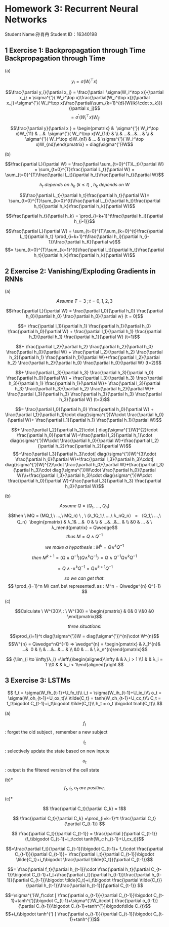 # Homework 3: Recurrent Neural Networks

Student Name:孙肖冉         Student ID：16340198

## 1 Exercise 1: Backpropagation through Time Backpropagation through Time

(a) 



$$y_i = \sigma(W_i^\top x)$$

$$\frac{\partial y_i}{\partial x_j} = \frac{\partial  \sigma(W_i^\top x)}{\partial x_j} = \sigma^{'}( W_i^\top x)\frac{\partial(W_i^\top x)}{\partial x_j}=\sigma^{'}( W_i^\top x)\frac{\partial(\sum_{k=1}^{d}{W{ik}\cdot x_k})}{\partial x_j}$$
$$=\sigma^{'}( W_i^\top x)W_{ij}$$


$$\frac{\partial y}{\partial x } = \begin{pmatrix} &  \sigma^{'}( W_i^\top x)W_{11} &  ...&  \sigma^{'}( W_i^\top x)W_{1d}  & \\  & ...&...&... & \\  & \sigma^{'}( W_i^\top x)W_{n1} & ... & \sigma^{'}( W_i^\top x)W_{nd}\end{pmatrix} = diag(\sigma^{'})W$$

(b)

$$\frac{\partial L}{\partial W} = \frac{\partial \sum_{t=0}^{T}L_t}{\partial W} = \sum_{t=0}^{T}\frac{\partial L_t}{\partial W} = \sum_{t=0}^{T}\frac{\partial L_t}{\partial h_t}\frac{\partial h_t}{\partial W}$$

$$h_t \ depends \ on \ h_k\  (k ≤ t)\ , \ h_k\ depends\  on\  W$$

$$\frac{\partial L_t}{\partial h_t}\frac{\partial h_t}{\partial W}= \sum_{t=0}^{T}\sum_{k=0}^{t}\frac{\partial L_t}{\partial h_t}\frac{\partial h_t}{\partial h_k}\frac{\partial h_k}{\partial W}$$

$$\frac{\partial h_t}{\partial h_k} = \prod_{i=k+1}^t\frac{\partial h_i}{\partial h_{i-1}}$$

$$\frac{\partial L}{\partial W} = \sum_{t=0}^{T}\sum_{k=0}^{t}\frac{\partial L_t}{\partial h_t} \prod_{i=k+1}^t\frac{\partial h_i}{\partial h_{i-1}}\frac{\partial h_K}{\partial w}$$
$$=   \sum_{t=0}^{T}\sum_{k=1}^{t}\frac{\partial l_t}{\partial h_t}\frac{\partial h_t}{\partial h_k}\frac{\partial h_k}{\partial W}$$


## 2 Exercise 2: Vanishing/Exploding Gradients in RNNs

(a)


$$Assume\ T = 3 \ ; t = 0,1,2,3$$

$$\frac{\partial L}{\partial W}  = \frac{\partial l_0}{\partial h_0} \frac{\partial h_0}{\partial h_0}  \frac{\partial h_0}{\partial w}   (t = 0)$$

$$+  \frac{\partial l_1}{\partial h_1}  \frac{\partial h_1}{\partial h_0}  \frac{\partial h_0}{\partial W} + \frac{\partial l_1}{\partial h_1} \frac{\partial h_1}{\partial h_1}   \frac{\partial h_1}{\partial W} (t=1)​$$

$$+  \frac{\partial l_2}{\partial h_2}  \frac{\partial h_2}{\partial h_0}  \frac{\partial h_0}{\partial W} + \frac{\partial l_2}{\partial h_2} \frac{\partial h_2}{\partial h_1}   \frac{\partial h_1}{\partial W}+\frac{\partial l_2}{\partial h_2}  \frac{\partial h_2}{\partial h_0}  \frac{\partial h_0}{\partial W} (t=2)$$

$$+  \frac{\partial L_3}{\partial h_3}  \frac{\partial h_3}{\partial h_0}  \frac{\partial h_0}{\partial W} + \frac{\partial l_3}{\partial h_3} \frac{\partial h_3}{\partial h_1}   \frac{\partial h_1}{\partial W}+  \frac{\partial l_3}{\partial h_3}  \frac{\partial h_3}{\partial h_2}  \frac{\partial h_2}{\partial W}+  \frac{\partial l_3}{\partial h_3}  \frac{\partial h_3}{\partial h_3}  \frac{\partial h_3}{\partial W} (t=3)$$

$$=   \frac{\partial l_0}{\partial h_0}  \frac{\partial h_0}{\partial W} +  \frac{\partial l_1}{\partial h_1}\cdot diag(\sigma^{'})W\cdot \frac{\partial h_0}{\partial W}+ \frac{\partial l_1}{\partial h_1} \frac{\partial h_1}{\partial W}$$

$$+  \frac{\partial l_2}{\partial h_2}\cdot [ diag(\sigma^{'})W]^{2}\cdot \frac{\partial h_0}{\partial W}+\frac{\partial l_2}{\partial h_1}\cdot diag(\sigma^{'})W\cdot \frac{\partial h_0}{\partial W}+\frac{\partial l_2}{\partial h_2}\frac{\partial h_2}{\partial W}$$
$$+\frac{\partial l_3}{\partial h_3}\cdot[ diag(\sigma^{'})W]^{3}\cdot \frac{\partial h_0}{\partial W}+\frac{\partial l_3}{\partial h_3}\cdot[ diag(\sigma^{'})W]^{2}\cdot \frac{\partial h_0}{\partial W}+\frac{\partial l_3}{\partial h_3}\cdot diag(\sigma^{'})W\cdot \frac{\partial h_0}{\partial W}\\+\frac{\partial l_3}{\partial h_3}\cdot diag(\sigma^{'})W\cdot \frac{\partial h_0}{\partial W}+\frac{\partial l_3}{\partial h_3} \frac{\partial h_0}{\partial W}$$

(b)

$$Assume\ Q = (Q_1,\ ...,\ Q_n)$$
$$then \ MQ = (MQ_1,\ ...,\ MQ_n) \ , \ (λ_1Q_1,\ ...,\  λ_nQ_n） = （Q_1,\ ...,\ Q_n）\begin{pmatrix} & λ_1&  ...&  0  & \\  & ...&...&... & \\  &0 & ... & \ λ_n\end{pmatrix} = Q\wedge$$
$$thus\ M = Q \wedge Q^{-1}$$

$$ we \ make\ a\ hypothesie\ :\  M^{k} = Q \wedge ^{k} Q^{-1}$$

$$then\ M^{k+1} =( Q\wedge Q^{-1}) ( Q \wedge ^{k} Q^{-1})= Q\wedge Q^{-1}Q \wedge ^{k} Q^{-1} $$

$$= Q \wedge \cdot \wedge^{k}Q^{-1} = Q\wedge^{k+1}Q^{-1}$$

$$so \ we \ can\  get \ that:$$
$$
\prod_{i=1}^n M\  can\  be\  represented\  as : M^n = Q\wedge^{n} Q^{-1}
$$

(c)

$$Calculate \ W^{30}\ : \ W^{30} =  \begin{pmatrix} & 0& 0   \\&0 &0 \end{pmatrix}$$



$$ three\ situations:$$

$$\prod_{i=1}^t diag(\sigma^{'})W = diag(\sigma^{'})^{n}\cdot W^{n}$$
$$W^{n} = Q\wedge^nQ^{-1} => \wedge^{n} = \begin{pmatrix} & λ_1^{n}&  ...&  0  & \\  & ...&...&... & \\  &0 & ... & \ λ_n^{n}\end{pmatrix}$$

$$ {\lim_{i \to \infty}λ_i} =\left\{\begin{aligned}\infty &  & λ_i > 1 \\1 &  & λ_i = 1 \\0 &  & λ_i < 1\end{aligned}\right.$$



## 3 Exercise 3: LSTMs

$$
f_t = \sigma(W_fh_{t-1}+U_fx_t)\\
i_t = \sigma(W_ih_{t-1}+U_ix_i)\\
o_t = \sigma(W_oh_{t-1}+U_ox_t)\\
\tilde{C_t} = tanh(W_ch_{t-1}+U_cx_t)\\
C_t = f_t\bigodot C_{t-1}+i_t\bigodot \tilde{C_t}\\
h_t = o_t \bigodot tnah(C_t)\\
$$

(a)

$$ f_t $$ :  forget  the old subject , remember a new subject 

$$i_t$$ :  selectively update the state based on new inpute

$$o_t$$ :  output is the filtered version of the cell state

(b)*
$$
f_t ,\ i_t, \ o_t \ are\  positive.
$$

(c)*

$$ \frac{\partial C_t}{\partial C_k} ≈ 1$$

$$ \frac{\partial C_t}{\partial C_k} =\prod_{i=k+1}^t \frac{\partial C_t}{\partial C_{t-1}} $$

$$ \frac{\partial C_t}{\partial C_{t-1}} = \frac{\partial }{\partial C_{t-1}}(f_t\bigodot C_{t-1}+i_t\cdot tanh(W_c h_{t-1}+U_cx_t))$$

$$=\frac{\partial f_t}{\partial C_{t-1}}\bigodot C_{t-1}+ f_t\cdot  \frac{\partial C_{t-1}}{\partial C_{t-1}}+ \frac{\partial i_t}{\partial C_{t-1}}\bigodot \tilde{C_t}+i_t\bigodot \frac{\partial \tilde{C_t}}{\partial C_{t-1}}$$

$$= \frac{\partial f_t}{\partial h_{t-1}}\cdot \frac{\partial h_t}{\partial C_{t-1}}\bigodot C_{t-1}+f_t+\frac{\partial i_t}{\partial h_{t-1}}\frac{\partial h_{t-1}}{\partial C_{t-1}}\bigodot \tilde{C_t}+i_t\bigodot \frac{\partial \tilde{C_t}}{\partial h_{t-1}}\frac{\partial h_{t-1}}{\partial C_{t-1}} $$

$$=\sigma^{‘}W_f\cdot [ \frac{\partial o_{t-1}}{\partial C_{t-1}}\bigodot C_{t-1}+tanh^{’}]\bigodot C_{t-1}+\sigma^{‘}W_i\cdot [ \frac{\partial o_{t-1}}{\partial C_{t-1}}\bigodot C_{t-1}+tanh^{’}]\bigodot\tilde C_{t}$$$$+i_t\bigodot tanh^{‘} [ \frac{\partial o_{t-1}}{\partial C_{t-1}}\bigodot C_{t-1}+tanh^{’}]$$



